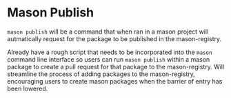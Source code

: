 # Mason Publish

`mason publish` will be a command that when ran in a mason project will autmatically request for the package to be published in the mason-registry.

Already have a rough script that needs to be incorporated into the `mason` command line interface so users can run `mason publish` within a mason package to create a pull request for that package to the mason-registry. Will streamline the process of adding packages to the mason-registry, encouraging users to create mason packages when the barrier of entry has been lowered. 
